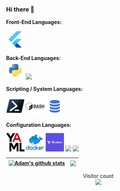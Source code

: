 ### Hi there 👋
  
**Front-End Languages:**<br>

<code><img height="50" src="https://raw.githubusercontent.com/github/explore/80688e429a7d4ef2fca1e82350fe8e3517d3494d/topics/flutter/flutter.png"></code>

**Back-End Languages:**<br>
<code><img height="50" src="https://raw.githubusercontent.com/github/explore/5c058a388828bb5fde0bcafd4bc867b5bb3f26f3/topics/python/python.png"></code>
<code><img height="40" src="https://upload.wikimedia.org/wikipedia/commons/thumb/0/05/Go_Logo_Blue.svg/1920px-Go_Logo_Blue.svg.png"></code>

**Scripting / System Languages:**<br>

<code><img height="50" src="https://raw.githubusercontent.com/github/explore/80688e429a7d4ef2fca1e82350fe8e3517d3494d/topics/powershell/powershell.png"></code>
<code><img height="50" src="https://raw.githubusercontent.com/github/explore/80688e429a7d4ef2fca1e82350fe8e3517d3494d/topics/bash/bash.png"></code>
<code><img height="50" src="https://raw.githubusercontent.com/github/explore/80688e429a7d4ef2fca1e82350fe8e3517d3494d/topics/sql/sql.png"></code>

**Configuration Languages:**<br>

<code><img height="50" src="https://raw.githubusercontent.com/github/explore/80688e429a7d4ef2fca1e82350fe8e3517d3494d/topics/yaml/yaml.png"></code>
<code><img height="50" src="https://raw.githubusercontent.com/github/explore/80688e429a7d4ef2fca1e82350fe8e3517d3494d/topics/docker/docker.png"></code>
<code><img height="50" src="https://raw.githubusercontent.com/github/explore/80688e429a7d4ef2fca1e82350fe8e3517d3494d/topics/terraform/terraform.png"></code>
<code><img height="50" src="https://helm.sh/img/helm.svg"></code>
<code><img height="50" src="https://icon-library.com/images/json-icon-png/json-icon-png-18.jpg"></code>



| <a href="https://github.com/AdamRussak/github-readme-stats"><img align="center" src="https://github-readme-stats.vercel.app/api?username=AdamRussak&count_private=true&show_icons=true&include_all_commits=true&theme=dark&hide_border=true" alt="Adam's github stats" /></a> | <a href="https://github.com/AdamRussak/github-readme-stats"><img align="center" src="https://github-readme-stats.vercel.app/api/top-langs/?username=AdamRussak&layout=compact&theme=dark&hide_border=true" /></a> |
| ------------- | ------------- |



<p align="center"> 
 Visitor count<br>
 <img src="https://profile-counter.glitch.me/AdamRussak/count.svg" />
</p
